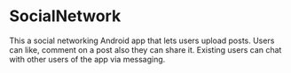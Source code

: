 # SocialNetwork
This a social networking Android app that lets users upload posts.
Users can like, comment on a post also they can share it.
Existing users can chat with other users of the app via messaging.
